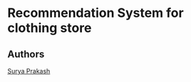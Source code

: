# Recommendation System for clothing store

## Authors
[Surya Prakash](https://www.github.com/nespar7)